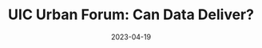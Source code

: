 ---
layout: post
categories: 
- talk
title: "UIC Urban Forum: Can Data Deliver?"
location: "UIC Urban Forum"
date: 2023-04-19
image: /images/talks/uic-urban-forum.jpg
description: "I was invited to give the keynote presentation at the 2023 UIC Urban Forum. I focused my talk on the successful examples I've seen of civic technology and strategies in hiring and procurement within government. <a href='https://docs.google.com/presentation/d/1NXXUfUmX_g2Y-nzH6f51KeQgYSK2K_Vmhw-6CxNgjQE/edit?usp=sharing'>Presentation slides</a>"
link: https://www.youtube.com/watch?v=PjiOrXlkeyw
tags: presentation
medium: video
featured: true
published: true
---